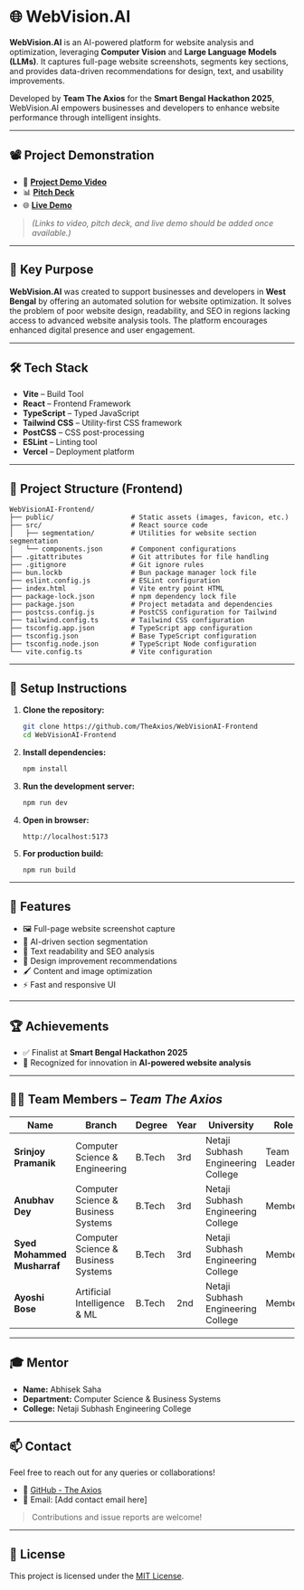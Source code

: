 # 🌐 WebVision.AI

**WebVision.AI** is an AI-powered platform for website analysis and optimization, leveraging **Computer Vision** and **Large Language Models (LLMs)**. It captures full-page website screenshots, segments key sections, and provides data-driven recommendations for design, text, and usability improvements.

Developed by **Team The Axios** for the **Smart Bengal Hackathon 2025**, WebVision.AI empowers businesses and developers to enhance website performance through intelligent insights.

---


## 📽️ Project Demonstration

- 🎥 **[Project Demo Video](#)**  
- 📊 **[Pitch Deck](#)**  
- 🌐 **[Live Demo](#)**  

> *(Links to video, pitch deck, and live demo should be added once available.)*

---

## 🎯 Key Purpose

**WebVision.AI** was created to support businesses and developers in **West Bengal** by offering an automated solution for website optimization. It solves the problem of poor website design, readability, and SEO in regions lacking access to advanced website analysis tools. The platform encourages enhanced digital presence and user engagement.

---

## 🛠 Tech Stack

- **Vite** – Build Tool  
- **React** – Frontend Framework  
- **TypeScript** – Typed JavaScript  
- **Tailwind CSS** – Utility-first CSS framework  
- **PostCSS** – CSS post-processing  
- **ESLint** – Linting tool  
- **Vercel** – Deployment platform  

---

## 📂 Project Structure (Frontend)

```
WebVisionAI-Frontend/
├── public/                   # Static assets (images, favicon, etc.)
├── src/                      # React source code
│   ├── segmentation/         # Utilities for website section segmentation
│   └── components.json       # Component configurations
├── .gitattributes            # Git attributes for file handling
├── .gitignore                # Git ignore rules
├── bun.lockb                 # Bun package manager lock file
├── eslint.config.js          # ESLint configuration
├── index.html                # Vite entry point HTML
├── package-lock.json         # npm dependency lock file
├── package.json              # Project metadata and dependencies
├── postcss.config.js         # PostCSS configuration for Tailwind
├── tailwind.config.ts        # Tailwind CSS configuration
├── tsconfig.app.json         # TypeScript app configuration
├── tsconfig.json             # Base TypeScript configuration
├── tsconfig.node.json        # TypeScript Node configuration
└── vite.config.ts            # Vite configuration
```

---

## 🔧 Setup Instructions

1. **Clone the repository:**

   ```bash
   git clone https://github.com/TheAxios/WebVisionAI-Frontend
   cd WebVisionAI-Frontend
   ```

2. **Install dependencies:**

   ```bash
   npm install
   ```

3. **Run the development server:**

   ```bash
   npm run dev
   ```

4. **Open in browser:**

   ```
   http://localhost:5173
   ```

5. **For production build:**

   ```bash
   npm run build
   ```

---

## 📡 Features

- 🖼️ Full-page website screenshot capture  
- 🧩 AI-driven section segmentation  
- 📝 Text readability and SEO analysis  
- 🎨 Design improvement recommendations  
- 🖌️ Content and image optimization  
- ⚡ Fast and responsive UI  

---

## 🏆 Achievements

- ✅ Finalist at **Smart Bengal Hackathon 2025**  
- 🧠 Recognized for innovation in **AI-powered website analysis**

---

## 👨‍💻 Team Members – *Team The Axios*

| Name                    | Branch                            | Degree | Year | University                         | Role         |
|-------------------------|------------------------------------|--------|------|-------------------------------------|--------------|
| **Srinjoy Pramanik**    | Computer Science & Engineering     | B.Tech | 3rd  | Netaji Subhash Engineering College | Team Leader  |
| **Anubhav Dey**         | Computer Science & Business Systems| B.Tech | 3rd  | Netaji Subhash Engineering College | Member       |
| **Syed Mohammed Musharraf** | Computer Science & Business Systems | B.Tech | 3rd  | Netaji Subhash Engineering College | Member       |
| **Ayoshi Bose**         | Artificial Intelligence & ML       | B.Tech | 2nd  | Netaji Subhash Engineering College | Member       |

---

## 🎓 Mentor

- **Name:** Abhisek Saha  
- **Department:** Computer Science & Business Systems  
- **College:** Netaji Subhash Engineering College

---

## 📫 Contact

Feel free to reach out for any queries or collaborations!

- 🔗 [GitHub - The Axios](https://github.com/TheAxios)  
- 📧 Email: [Add contact email here]

> Contributions and issue reports are welcome!

---

## 📄 License

This project is licensed under the [MIT License](LICENSE).
